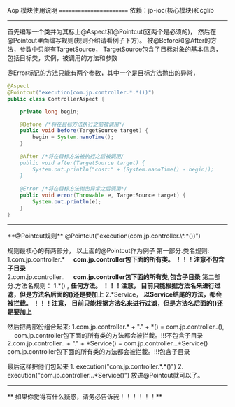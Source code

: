 Aop 模块使用说明
`======================`
依赖：jp-ioc(核心模块)和cglib

<hr>

首先编写一个类并为其标上@Aspect和@Pointcut(这两个是必须的)， 然后在@Pointcut里面编写规则(规则介绍请看例子下方)。
被@Before和@After的方法，参数中只能有TargetSource， TargetSource包含了目标对象的基本信息，包括目标类，实例，被调用的方法和参数

@Error标记的方法只能有两个参数，其中一个是目标方法抛出的异常，
```java
@Aspect
@Pointcut("execution(com.jp.controller.*.*())")
public class ControllerAspect {

    private long begin;

    @Before /*将在目标方法执行之前被调用*/
    public void before(TargetSource target) {
        begin = System.nanoTime();
    }

    @After /*将在目标方法被执行之后被调用/
    public void after(TargetSource target) {
        System.out.println("cost:" + (System.nanoTime() - begin));
    }
    
    @Error /*将在目标方法抛出异常之后调用*/
    public void error(Throwable e, TargetSource target) {
        System.out.println(e);
    }
}
```
<hr>
**@Pointcut规则**
@Pointcut("execution(com.jp.controller.\*.*())")

规则最核心的有两部分， 以上面的@Pointcut作为例子
  第一部分.类名规则:
  1.com.jp.controller.\* &nbsp;&nbsp;&nbsp; **com.jp.controller包下面的所有类。 ！！！注意不包含子目录**        
  2.com.jp.controller.. &nbsp;&nbsp;&nbsp; **com.jp.controller包下面的所有类,包含子目录**
  第二部分.方法名规则： 
  1.\*() , **任何方法。 ！！！注意， 目前只能根据方法名来进行过滤，但是方法名后面的()还是要加上**
  2.\*Service， **以Service结尾的方法，都会被拦截。  ！！！注意， 目前只能根据方法名来进行过滤，但是方法名后面的()还是要加上**
                        
  然后把两部份组合起来: 
  1.com.jp.controller.* + "." + \*() = com.jp.controller.*.*(),  &nbsp;&nbsp;&nbsp;  com.jp.controller包下面的所有类的方法都会被拦截。!!!不包含子目录
  2.com.jp.controller.. + "." + \*Service() = com.jp.controller...\*Service()  &nbsp;&nbsp;&nbsp; com.jp.controller包下面的所有类的方法都会被拦截。!!!包含子目录                

  最后这样把他们包起来
    1. execution("com.jp.controller.\*.*()")
    2. execution("com.jp.controller...\*Service()")
  放进@Pointcut就可以了。
    
  <hr>

**  如果你觉得有什么疑惑，请务必告诉我！！！！！！**
    

